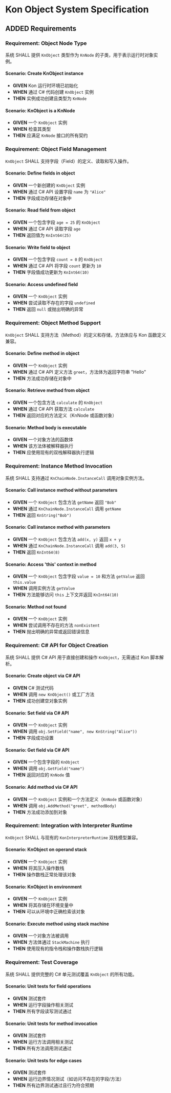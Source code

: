 # Kon Object System Specification

## ADDED Requirements

### Requirement: Object Node Type
系统 SHALL 提供 `KnObject` 类型作为 `KnNode` 的子类，用于表示运行时对象实例。

#### Scenario: Create KnObject instance
- **GIVEN** Kon 运行时环境已初始化
- **WHEN** 通过 C# 代码创建 `KnObject` 实例
- **THEN** 实例成功创建且类型为 `KnNode`

#### Scenario: KnObject is a KnNode
- **GIVEN** 一个 `KnObject` 实例
- **WHEN** 检查其类型
- **THEN** 应满足 `KnNode` 接口的所有契约

### Requirement: Object Field Management
`KnObject` SHALL 支持字段（Field）的定义、读取和写入操作。

#### Scenario: Define fields in object
- **GIVEN** 一个新创建的 `KnObject` 实例
- **WHEN** 通过 C# API 设置字段 `name` 为 `"Alice"`
- **THEN** 字段成功存储在对象中

#### Scenario: Read field from object
- **GIVEN** 一个包含字段 `age = 25` 的 `KnObject`
- **WHEN** 通过 C# API 读取字段 `age`
- **THEN** 返回值为 `KnInt64(25)`

#### Scenario: Write field to object
- **GIVEN** 一个包含字段 `count = 0` 的 `KnObject`
- **WHEN** 通过 C# API 将字段 `count` 更新为 `10`
- **THEN** 字段值成功更新为 `KnInt64(10)`

#### Scenario: Access undefined field
- **GIVEN** 一个 `KnObject` 实例
- **WHEN** 尝试读取不存在的字段 `undefined`
- **THEN** 返回 `null` 或抛出明确的异常

### Requirement: Object Method Support
`KnObject` SHALL 支持方法（Method）的定义和存储，方法体应与 Kon 函数定义兼容。

#### Scenario: Define method in object
- **GIVEN** 一个 `KnObject` 实例
- **WHEN** 通过 C# API 定义方法 `greet`，方法体为返回字符串 "Hello"
- **THEN** 方法成功存储在对象中

#### Scenario: Retrieve method from object
- **GIVEN** 一个包含方法 `calculate` 的 `KnObject`
- **WHEN** 通过 C# API 获取方法 `calculate`
- **THEN** 返回对应的方法定义（KnNode 或函数对象）

#### Scenario: Method body is executable
- **GIVEN** 一个对象方法的函数体
- **WHEN** 该方法体被解释器执行
- **THEN** 应使用现有的双栈解释器执行逻辑

### Requirement: Instance Method Invocation
系统 SHALL 支持通过 `KnChainNode.InstanceCall` 调用对象实例方法。

#### Scenario: Call instance method without parameters
- **GIVEN** 一个 `KnObject` 包含方法 `getName` 返回 `"Bob"`
- **WHEN** 通过 `KnChainNode.InstanceCall` 调用 `getName`
- **THEN** 返回 `KnString("Bob")`

#### Scenario: Call instance method with parameters
- **GIVEN** 一个 `KnObject` 包含方法 `add(x, y)` 返回 `x + y`
- **WHEN** 通过 `KnChainNode.InstanceCall` 调用 `add(3, 5)`
- **THEN** 返回 `KnInt64(8)`

#### Scenario: Access 'this' context in method
- **GIVEN** 一个 `KnObject` 包含字段 `value = 10` 和方法 `getValue` 返回 `this.value`
- **WHEN** 调用实例方法 `getValue`
- **THEN** 方法能够访问 `this` 上下文并返回 `KnInt64(10)`

#### Scenario: Method not found
- **GIVEN** 一个 `KnObject` 实例
- **WHEN** 尝试调用不存在的方法 `nonExistent`
- **THEN** 抛出明确的异常或返回错误信息

### Requirement: C# API for Object Creation
系统 SHALL 提供 C# API 用于直接创建和操作 `KnObject`，无需通过 Kon 脚本解析。

#### Scenario: Create object via C# API
- **GIVEN** C# 测试代码
- **WHEN** 调用 `new KnObject()` 或工厂方法
- **THEN** 成功创建空对象实例

#### Scenario: Set field via C# API
- **GIVEN** 一个 `KnObject` 实例
- **WHEN** 调用 `obj.SetField("name", new KnString("Alice"))`
- **THEN** 字段成功设置

#### Scenario: Get field via C# API
- **GIVEN** 一个包含字段的 `KnObject`
- **WHEN** 调用 `obj.GetField("name")`
- **THEN** 返回对应的 `KnNode` 值

#### Scenario: Add method via C# API
- **GIVEN** 一个 `KnObject` 实例和一个方法定义（`KnNode` 或函数对象）
- **WHEN** 调用 `obj.AddMethod("greet", methodBody)`
- **THEN** 方法成功添加到对象

### Requirement: Integration with Interpreter Runtime
`KnObject` SHALL 与现有的 `KonInterpreterRuntime` 双栈模型兼容。

#### Scenario: KnObject on operand stack
- **GIVEN** 一个 `KnObject` 实例
- **WHEN** 将其压入操作数栈
- **THEN** 操作数栈正常处理该对象

#### Scenario: KnObject in environment
- **GIVEN** 一个 `KnObject` 实例
- **WHEN** 将其存储在环境变量中
- **THEN** 可以从环境中正确检索该对象

#### Scenario: Execute method using stack machine
- **GIVEN** 一个对象方法被调用
- **WHEN** 方法体通过 `StackMachine` 执行
- **THEN** 使用现有的指令栈和操作数栈执行逻辑

### Requirement: Test Coverage
系统 SHALL 提供完整的 C# 单元测试覆盖 `KnObject` 的所有功能。

#### Scenario: Unit tests for field operations
- **GIVEN** 测试套件
- **WHEN** 运行字段操作相关测试
- **THEN** 所有字段读写测试通过

#### Scenario: Unit tests for method invocation
- **GIVEN** 测试套件
- **WHEN** 运行方法调用相关测试
- **THEN** 所有方法调用测试通过

#### Scenario: Unit tests for edge cases
- **GIVEN** 测试套件
- **WHEN** 运行边界情况测试（如访问不存在的字段/方法）
- **THEN** 所有边界测试通过且行为符合预期
